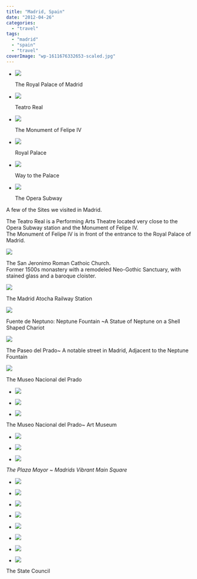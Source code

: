 ```yaml
---
title: "Madrid, Spain"
date: "2012-04-26"
categories: 
  - "travel"
tags: 
  - "madrid"
  - "spain"
  - "travel"
coverImage: "wp-1611676332653-scaled.jpg"
---
```


- ![](images/wp-1611676325117-494x371.jpg)
    
    The Royal Palace of Madrid
    
- ![](images/wp-1611676325382-494x371.jpg)
    
    Teatro Real
    
- ![](images/wp-1611676325240-371x494.jpg)
    
    The Monument of Felipe IV
    
- ![](images/wp-1611676325065-371x494.jpg)
    
    Royal Palace
    
- ![](images/wp-1611676325325-494x371.jpg)
    
    Way to the Palace
    
- ![](images/wp-1611676325484-494x371.jpg)
    
    The Opera Subway
    

A few of the Sites we visited in Madrid.

The Teatro Real is a Performing Arts Theatre located very close to the Opera Subway station and the Monument of Felipe IV.  
The Monument of Felipe IV is in front of the entrance to the Royal Palace of Madrid.

![](images/wp-1611676328375-494x371.jpg)

The San Jeronimo Roman Cathoic Church.  
Former 1500s monastery with a remodeled Neo-Gothic Sanctuary, with stained glass and a baroque cloister.

![](images/wp-1611676329438-371x494.jpg)

The Madrid Atocha Railway Station

![](images/wp-1611676326717-494x371.jpg)

Fuente de Neptuno: Neptune Fountain ~A Statue of Neptune on a Shell Shaped Chariot

![](images/wp-1611676327034-494x371.jpg)

The Paseo del Prado~ A notable street in Madrid, Adjacent to the Neptune Fountain

![](images/wp-1611676333395.jpg)

The Museo Nacional del Prado

- ![](images/wp-1611676333717-1-494x371.jpg)
    
- ![](images/wp-1611676333395-1-494x371.jpg)
    
- ![](images/wp-1611676334057-1-494x371.jpg)
    

The Museo Nacional del Prado~ Art Museum

- ![](images/wp-1611676326270-494x371.jpg)
    
- ![](images/wp-1611676324666-494x371.jpg)
    
- ![](images/wp-1611676324620-494x371.jpg)
    

_The Plaza Mayor ~ Madrids Vibrant Main Square_

- ![](images/wp-1611676325660-371x494.jpg)
    
- ![](images/wp-1611676325696-371x494.jpg)
    
- ![](images/wp-1611676325620-494x371.jpg)
    
- ![](images/wp-1611676324834-494x371.jpg)
    
- ![](images/wp-1611676324886-494x371.jpg)
    
- ![](images/wp-1611676324926-494x371.jpg)
    
- ![](images/wp-1611676325531-494x371.jpg)
    
- ![](images/wp-1611676322134-1-371x494.jpg)
    

The State Council
